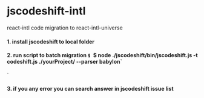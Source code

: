 # jscodeshift-intl
react-intl code migration to react-intl-universe

#### 1. install jscodeshift to local folder

#### 2. run script to batch migration `$ `$ node ./jscodeshift/bin/jscodeshift.js -t codeshift.js ./yourProject/ --parser babylon`
`

#### 3. if you any error you can search answer in jscodeshift issue list
